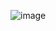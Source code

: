 ![image](https://user-images.githubusercontent.com/90688478/159148416-c3708ede-4660-44c8-96d1-49f6a8ec22ec.jpg)
